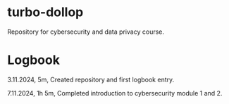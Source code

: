 # turbo-dollop
Repository for cybersecurity and data privacy course.

# Logbook

3.11.2024, 5m,  Created repository and first logbook entry.

7.11.2024, 1h 5m, Completed introduction to cybersecurity module 1 and 2.
